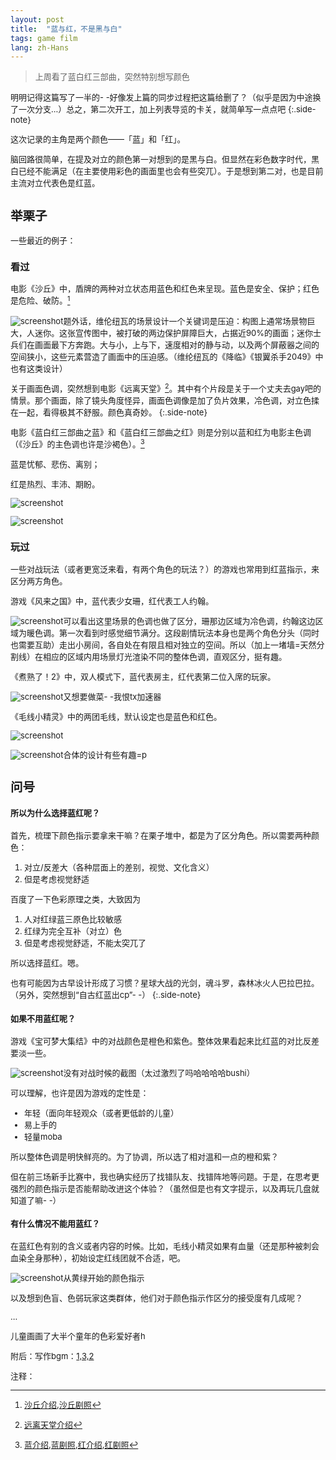 ```yaml
---
layout: post
title:  "蓝与红，不是黑与白"
tags: game film
lang: zh-Hans
---
```

><font size=2>上周看了蓝白红三部曲，突然特别想写颜色

明明记得这篇写了一半的- -好像发上篇的同步过程把这篇给删了？（似乎是因为中途换了一次分支...）总之，第二次开工，加上列表导览的卡关，就简单写一点点吧
{:.side-note}

这次记录的主角是两个颜色——「蓝」和「红」。

脑回路很简单，在提及对立的颜色第一对想到的是黑与白。但显然在彩色数字时代，黑白已经不能满足（在主要使用彩色的画面里也会有些突兀）。于是想到第二对，也是目前主流对立代表色是红蓝。
## 举栗子
一些最近的例子：
### 看过
电影《沙丘》中，盾牌的两种对立状态用蓝色和红色来呈现。蓝色是安全、保护；红色是危险、破防。[^1]

![screenshot](/assets/images/posts/211114/dune.jpeg)<font size=2>题外话，维伦纽瓦的场景设计一个关键词是压迫：构图上通常场景物巨大，人迷你。这张宣传图中，被打破的两边保护屏障巨大，占据近90%的画面；迷你士兵们在画面最下方奔跑。大与小，上与下，速度相对的静与动，以及两个屏蔽器之间的空间狭小，这些元素营造了画面中的压迫感。（维纶纽瓦的《降临》《银翼杀手2049》中也有这类设计）

关于画面色调，突然想到电影《远离天堂》[^2]。其中有个片段是关于一个丈夫去gay吧的情景。那个画面，除了镜头角度怪异，画面色调像是加了负片效果，冷色调，对立色揉在一起，看得极其不舒服。颜色真奇妙。
{:.side-note}

电影《蓝白红三部曲之蓝》和《蓝白红三部曲之红》则是分别以蓝和红为电影主色调（《沙丘》的主色调也许是沙褐色）。[^3]

蓝是忧郁、悲伤、离别；

红是热烈、丰沛、期盼。

![screenshot](/assets/images/posts/211114/blue.jpeg)

![screenshot](/assets/images/posts/211114/red.jpeg)



### 玩过
一些对战玩法（或者更宽泛来看，有两个角色的玩法？）的游戏也常用到红蓝指示，来区分两方角色。

游戏《风来之国》中，蓝代表少女珊，红代表工人约翰。

![screenshot](/assets/images/posts/211114/e3.jpeg)<font size=2>可以看出这里场景的色调也做了区分，珊那边区域为冷色调，约翰这边区域为暖色调。第一次看到时感觉细节满分。这段剧情玩法本身也是两个角色分头（同时也需要互助）走出小房间，各自处在有限且相对独立的空间。所以（加上一堵墙=天然分割线）在相应的区域内用场景灯光渲染不同的整体色调，直观区分，挺有趣。

《煮熟了！2》中，双人模式下，蓝代表房主，红代表第二位入席的玩家。

![screenshot](/assets/images/posts/211114/o2.jpeg)<font size=2>又想要做菜- -我恨tx加速器

《毛线小精灵》中的两团毛线，默认设定也是蓝色和红色。

![screenshot](/assets/images/posts/211114/u2.jpeg)

![screenshot](/assets/images/posts/211114/u1.jpeg)<font size=2>合体的设计有些有趣=p


## 问号
#### 所以为什么选择蓝红呢？

首先，梳理下颜色指示要拿来干嘛？在栗子堆中，都是为了区分角色。所以需要两种颜色：
1. 对立/反差大（各种层面上的差别，视觉、文化含义）
2. 但是考虑视觉舒适

百度了一下色彩原理之类，大致因为
1. 人对红绿蓝三原色比较敏感
2. 红绿为完全互补（对立）色
3. 但是考虑视觉舒适，不能太突兀了

所以选择蓝红。嗯。

也有可能因为古早设计形成了习惯？星球大战的光剑，魂斗罗，森林冰火人巴拉巴拉。（另外，突然想到“自古红蓝出cp”- -）
{:.side-note}
#### 如果不用蓝红呢？

游戏《宝可梦大集结》中的对战颜色是橙色和紫色。整体效果看起来比红蓝的对比反差要淡一些。

![screenshot](/assets/images/posts/211114/poke.jpeg)<font size=2>没有对战时候的截图（太过激烈了吗哈哈哈哈bushi）

可以理解，也许是因为游戏的定性是：
- 年轻（面向年轻观众（或者更低龄的儿童）
- 易上手的
- 轻量moba

所以整体色调是明快鲜亮的。为了协调，所以选了相对温和一点的橙和紫？

但在前三场新手比赛中，我也确实经历了找错队友、找错阵地等问题。于是，在思考更强烈的颜色指示是否能帮助改进这个体验？（虽然但是也有文字提示，以及再玩几盘就知道了嘛- -）

#### 有什么情况不能用蓝红？
在蓝红色有别的含义或者内容的时候。比如，毛线小精灵如果有血量（还是那种被刺会血染全身那种），初始设定红线团就不合适，吧。

![screenshot](/assets/images/posts/211114/apex.png)<font size=2>从黄绿开始的颜色指示

以及想到色盲、色弱玩家这类群体，他们对于颜色指示作区分的接受度有几成呢？

...

儿童画画了大半个童年的色彩爱好者h

附后：写作bgm：[1,3,2](https://www.youtube.com/watch?v=ot2__qg9Mlo)

注释：

[^1]:[沙丘介绍](https://movie.douban.com/subject/3001114/),[沙丘剧照](https://movie.douban.com/photos/photo/2697557565/)

[^2]:[远离天堂介绍](https://movie.douban.com/subject/1305986/)

[^3]:[蓝介绍](https://movie.douban.com/subject/1292048/),[蓝剧照](https://movie.douban.com/photos/photo/2507030372/),[红介绍](https://movie.douban.com/subject/1292047/),[红剧照](https://movie.douban.com/photos/photo/2504987024/)
